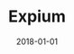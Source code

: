 ---
layout: site
title: "Expium"
date: 2018-01-01
categories: [community]
version: 5.1.0
major: 5
minor: 1
patch: 0
slug: expium
link: http://expium.com/
submitter: lpolepeddi
permalink: /sites/:slug
---